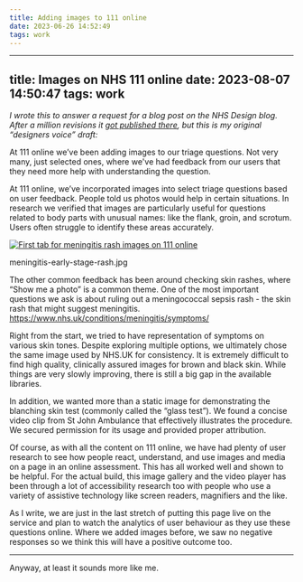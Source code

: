 ```yaml
---
title: Adding images to 111 online
date: 2023-06-26 14:52:49
tags: work
---
```

---
title: Images on NHS 111 online
date: 2023-08-07 14:50:47
tags: work
---
_I wrote this to answer a request for a blog post on the NHS Design blog. After a million revisions it [got published there](https://digital.nhs.uk/blog/design-matters/2023/using-meningitis-pictures-and-video-on-111-online), but this is my original “designers voice” draft:_

At 111 online we’ve been adding images to our triage questions. Not very many, just selected ones, where we've had feedback from our users that they need more help with understanding the question.

At 111 online, we’ve incorporated images into select triage questions based on user feedback. People told us photos would help in certain situations. In research we verified that images are particularly useful for questions related to body parts with unusual names: like the flank, groin, and scrotum. Users often struggle to identify these areas accurately. 


[![First tab for meningitis rash images on 111 online](/images/meningitis-early-stage-rash.jpg)](/images/meningitis-early-stage-rash.jpg) 

meningitis-early-stage-rash.jpg
 
The other common feedback has been around checking skin rashes, where “Show me a photo” is a common theme. One of the most important questions we ask is about ruling out a meningococcal sepsis rash - the skin rash that might suggest meningitis. 
https://www.nhs.uk/conditions/meningitis/symptoms/

Right from the start, we tried to have representation of symptoms on various skin tones. Despite exploring multiple options, we ultimately chose the same image used by NHS.UK for consistency. It is extremely difficult to find high quality, clinically assured images for brown and black skin. While things are very slowly improving, there is still a big gap in the available libraries.

In addition, we wanted more than a static image for demonstrating the blanching skin test (commonly called the “glass test”). We found a concise video clip from St John Ambulance that effectively illustrates the procedure. We secured permission for its usage and provided proper attribution.

Of course, as with all the content on 111 online, we have had plenty of user research to see how people react, understand, and use images and media on a page in an online assessment. This has all worked well and shown to be helpful. For the actual build, this image gallery and the video player has been through a lot of accessibility research too with people who use a variety of assistive technology like screen readers, magnifiers and the like.

As I write, we are just in the last stretch of putting this page live on the service and plan to watch the analytics of user behaviour as they use these questions online. Where we added images before, we saw no negative responses so we think this will have a positive outcome too.

---
Anyway, at least it sounds more like me.

